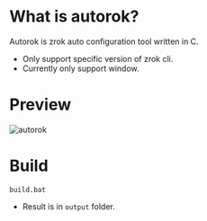 # What is autorok?
Autorok is zrok auto configuration tool written in C. 
- Only support specific version of zrok cli.
- Currently only support window.
# Preview
![autorok](https://github.com/user-attachments/assets/5102db5d-d23b-498f-9129-42f2bbbe8807)
# Build
```
build.bat
```
- Result is in `output` folder.